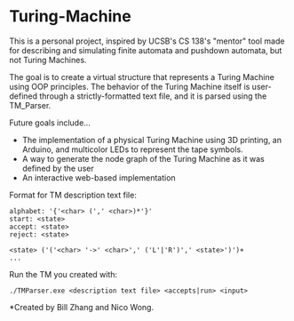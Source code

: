 # Turing-Machine
This is a personal project, inspired by UCSB's CS 138's "mentor" tool made for describing and simulating finite automata and pushdown automata, but not Turing Machines.

The goal is to create a virtual structure that represents a Turing Machine using OOP principles. The behavior of the Turing Machine itself is user-defined through a strictly-formatted text file, and it is parsed using the TM_Parser.

Future goals include...
  - The implementation of a physical Turing Machine using 3D printing, an Arduino, and multicolor LEDs to represent the tape symbols.
  - A way to generate the node graph of the Turing Machine as it was defined by the user
  - An interactive web-based implementation


Format for TM description text file:
```
alphabet: '{'<char> (',' <char>)*'}'
start: <state>
accept: <state>
reject: <state>

<state> ('('<char> '->' <char>',' ('L'|'R')',' <state>')')+
...

```

Run the TM you created with:

```./TMParser.exe <description text file> <accepts|run> <input>```



*Created by Bill Zhang and Nico Wong.
